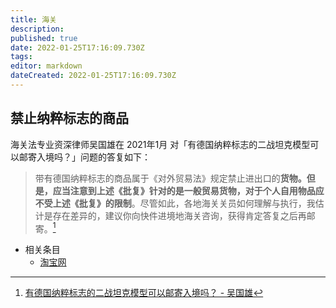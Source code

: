 ```yaml
---
title: 海关
description:
published: true
date: 2022-01-25T17:16:09.730Z
tags:
editor: markdown
dateCreated: 2022-01-25T17:16:09.730Z
---
```


## 禁止纳粹标志的商品

海关法专业资深律师吴国雄在 2021年1月 对「有德国纳粹标志的二战坦克模型可以邮寄入境吗？」问题的答复如下：

> 带有德国纳粹标志的商品属于《对外贸易法》规定禁止进出口的**货物。**但是，应当注意到**上述《批复》针对的是一般贸易货物，对于个人自用物品应不受上述《批复》的限制**。尽管如此，各地海关关员如何理解与执行，我估计是存在差异的，建议你向快件进境地海关咨询，获得肯定答复之后再邮寄。[^7_1]

[^7_1]: [有德国纳粹标志的二战坦克模型可以邮寄入境吗？ - 吴国雄](https://web.archive.org/web/20220121054524/https://www.sohu.com/a/447282317_120064824)

+ 相关条目
    + [淘宝网](../website/淘宝网.md)
